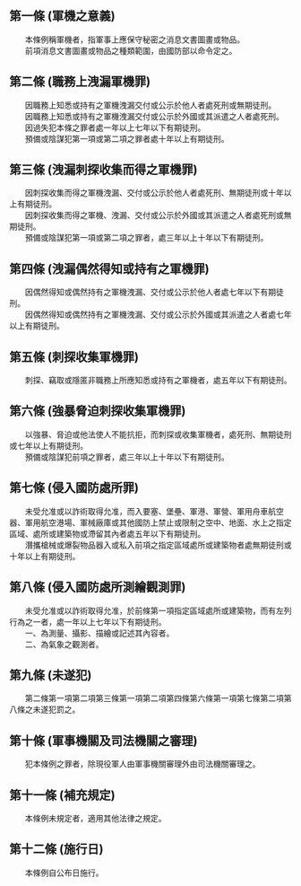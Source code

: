 第一條 (軍機之意義)
-------------------
　　本條例稱軍機者，指軍事上應保守秘密之消息文書圖畫或物品。  
　　前項消息文書圖畫或物品之種類範圍，由國防部以命令定之。  


第二條 (職務上洩漏軍機罪)
-------------------------
　　因職務上知悉或持有之軍機洩漏交付或公示於他人者處死刑或無期徒刑。  
　　因職務上知悉或持有之軍機洩漏交付或公示於外國或其派遣之人者處死刑。  
　　因過失犯本條之罪者處一年以上七年以下有期徒刑。  
　　預備或陰謀犯第一項或第二項之罪者處十年以上有期徒刑。  


第三條 (洩漏刺探收集而得之軍機罪)
---------------------------------
　　因刺探收集而得之軍機洩漏、交付或公示於他人者處死刑、無期徒刑或十年以上有期徒刑。  
　　因刺探收集而得之軍機、洩漏、交付或公示於外國或其派遣之人者處死刑或無期徒刑。  
　　預備或陰謀犯第一項或第二項之罪者，處三年以上十年以下有期徒刑。  


第四條 (洩漏偶然得知或持有之軍機罪)
-----------------------------------
　　因偶然得知或偶然持有之軍機洩漏、交付或公示於他人者處七年以下有期徒刑。  
　　因偶然得知或偶然持有之軍機洩漏、交付或公示於外國或其派遣之人者處七年以上有期徒刑。  


第五條 (刺探收集軍機罪)
-----------------------
　　刺探、竊取或隱匿非職務上所應知悉或持有之軍機者，處五年以下有期徒刑。  


第六條 (強暴脅迫刺探收集軍機罪)
-------------------------------
　　以強暴、脅迫或他法使人不能抗拒，而刺探或收集軍機者，處死刑、無期徒刑或七年以上有期徒刑。  
　　預備或陰謀犯前項之罪者，處三年以上十年以下有期徒刑。  


第七條 (侵入國防處所罪)
-----------------------
　　未受允准或以詐術取得允准，而入要塞、堡壘、軍港、軍營、軍用舟車航空器、軍用航空港場、軍械廠庫或其他國防上禁止或限制之空中、地面、水上之指定區域、處所或建築物或滯留其內者處五年以下有期徒刑。  
　　潛攜槍械或爆裂物品器入或私入前項之指定區域處所或建築物者處無期徒刑或十年以上有期徒刑。  


第八條 (侵入國防處所測繪觀測罪)
-------------------------------
　　未受允准或以詐術取得允准，於前條第一項指定區域處所或建築物，而有左列行為之一者，處一年以上七年以下有期徒刑。  
　　一、為測量、攝影、描繪或記述其內容者。  
　　二、為氣象之觀測者。  


第九條 (未遂犯)
---------------
　　第二條第一項第二項第三條第一項第二項第四條第六條第一項第七條第二項第八條之未遂犯罰之。  


第十條 (軍事機關及司法機關之審理)
---------------------------------
　　犯本條例之罪者，除現役軍人由軍事機關審理外由司法機關審理之。  


第十一條 (補充規定)
-------------------
　　本條例未規定者，適用其他法律之規定。  


第十二條 (施行日)
-----------------
　　本條例自公布日施行。